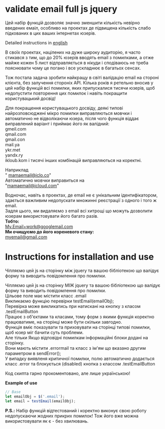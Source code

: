 # validate email full js jquery

Цей набір функцій дозволяє значно зменшити кількість невірно введених емаіл, особливо на проектах де підвищена кількість слабо підкованих в цих ваших інтернетах юзерів.  

Detailed instructions in [english](./README.en.md)  

В своїх проектах, націлених на дуже широку аудиторію, я часто стикався з тим, що до 20% юзерів вводять email з помилками, а отже майже кожен 5 лист відправляється в нікуди і сподіваюсь не треба пояснювати чому це погано і все ускладнює в багатьох сенсах.  

Тож постала задача зробити найкращу в світі валідацію email на стороні клієнта, без залучення стороніх API. Кілька років я ретельно вносив у цей набір функцій всі помилки, яких припускалися тисячи юзерів, щоб недопустити  повторення цих помилок і навіть покращити користувацький досвід!

Для покращення користувацького досвіду, деякі типові найрозповсюджені мікро помилки виправляються мовчки і автоматично не відволікаючи юзера, після чого функція віддає виправлений варіант і приймає його як валідний:  
gmeil.com  
qmail.com  
gmail.con  
mail.ya  
ykr.met  
yandx.ry  
ikloub.kom
і тисячі інших комбінацій виправляються на коректні.  

Наприклад  
" mamaemail@iclo.co"  
Автоматично мовчки виправиться на  
"mamaemail@icloud.com"  

Водночас, навіть в проектах, де email не є унікальним ідентифікатором, здається важливим недопускати множинні реєстрації з одного і того ж email.  
Задля цього, ми видаляємо з email всі хитрощі що можуть дозволити юзерам використовувати його багато разів.  
**Тобто:**  
My.Email+work@googlemail.com  
**Ми очищуємо до його кореневого стану:**  
myemail@gmail.com  


# Instructions for installation and use
Чіпляємо цей js на сторінку між jquery та вашою бібліотекою що валідує форму та виводить повідомлення про помилки.  


Чіпляємо цей js на сторінку МІЖ jquery та вашою бібліотекою що валідує форму та виводить повідомлення про помилки.  
Цільове поле має містити класс .email  
Викликаємо функцію перевірки testEmail(emailObj);  
Перевірка може викликатись при натискані на кнопку з класом .testEmailButton  
Працює з об'єктами та класами, тому форм з якими функція коректно працюватиме, на сторінці може бути скільки завгодно.  
Функція вміє показувати та приховувати  на сторінці типові помилки, щоб юзер міг бачити суть проблеми.  
Але тільки Якщо відповідні помилкам інформаційні блоки додані на сторінку.  
Вони мають містити .errormail та класс з ім'ям що вказано другим параметром в sendError();  
У випадку виявленя критичної помилки, полю автоматично додається класс .error та блокується (disabled) кнопка з классом .testEmailButton  


Код скипта гарно прокоментовано, але лише українською!

**Example of use**
```js
// Base
let emailObj = $('.email');
let email = testEmail(emailObj);

```

**P.S.:** Набір функцій відтестований і коректно виконує свою роботу недопускаючи жодних прикрих помилок! Тож його вже можна використовувати як є - без хвилювань.
